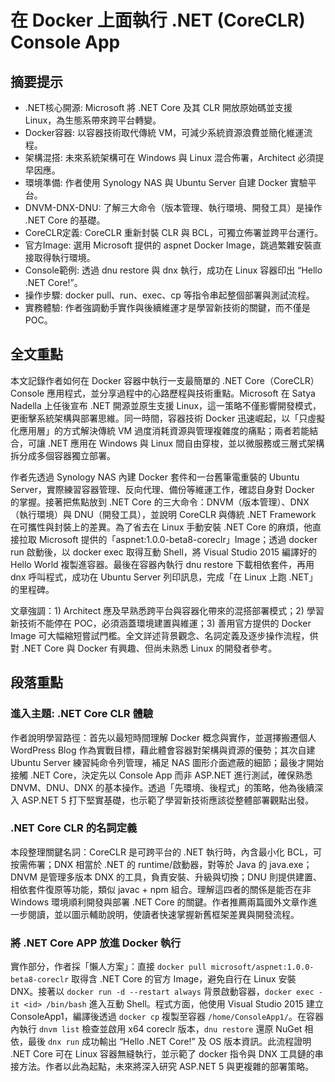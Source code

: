 # 在 Docker 上面執行 .NET (CoreCLR) Console App

## 摘要提示
- .NET核心開源: Microsoft 將 .NET Core 及其 CLR 開放原始碼並支援 Linux，為生態系帶來跨平台轉變。  
- Docker容器: 以容器技術取代傳統 VM，可減少系統資源浪費並簡化維運流程。  
- 架構混搭: 未來系統架構可在 Windows 與 Linux 混合佈署，Architect 必須提早因應。  
- 環境準備: 作者使用 Synology NAS 與 Ubuntu Server 自建 Docker 實驗平台。  
- DNVM-DNX-DNU: 了解三大命令（版本管理、執行環境、開發工具）是操作 .NET Core 的基礎。  
- CoreCLR定義: CoreCLR 重新封裝 CLR 與 BCL，可獨立佈署並跨平台運行。  
- 官方Image: 選用 Microsoft 提供的 aspnet Docker Image，跳過繁雜安裝直接取得執行環境。  
- Console範例: 透過 dnu restore 與 dnx 執行，成功在 Linux 容器印出 “Hello .NET Core!”。  
- 操作步驟: docker pull、run、exec、cp 等指令串起整個部署與測試流程。  
- 實務體驗: 作者強調動手實作與後續維運才是學習新技術的關鍵，而不僅是 POC。  

## 全文重點
本文記錄作者如何在 Docker 容器中執行一支最簡單的 .NET Core（CoreCLR）Console 應用程式，並分享過程中的心路歷程與技術重點。Microsoft 在 Satya Nadella 上任後宣布 .NET 開源並原生支援 Linux，這一策略不僅影響開發模式，更衝擊系統架構與部署思維。同一時間，容器技術 Docker 迅速崛起，以「只虛擬化應用層」的方式解決傳統 VM 過度消耗資源與管理複雜度的痛點；兩者若能結合，可讓 .NET 應用在 Windows 與 Linux 間自由穿梭，並以微服務或三層式架構拆分成多個容器獨立部署。

作者先透過 Synology NAS 內建 Docker 套件和一台舊筆電重裝的 Ubuntu Server，實際練習容器管理、反向代理、備份等維運工作，確認自身對 Docker 的掌握。接著把焦點放到 .NET Core 的三大命令：DNVM（版本管理）、DNX（執行環境）與 DNU（開發工具），並說明 CoreCLR 與傳統 .NET Framework 在可攜性與封裝上的差異。為了省去在 Linux 手動安裝 .NET Core 的麻煩，他直接拉取 Microsoft 提供的「aspnet:1.0.0-beta8-coreclr」Image；透過 docker run 啟動後，以 docker exec 取得互動 Shell，將 Visual Studio 2015 編譯好的 Hello World 複製進容器。最後在容器內執行 dnu restore 下載相依套件，再用 dnx 呼叫程式，成功在 Ubuntu Server 列印訊息，完成「在 Linux 上跑 .NET」的里程碑。

文章強調：1) Architect 應及早熟悉跨平台與容器化帶來的混搭部署模式；2) 學習新技術不能停在 POC，必須涵蓋環境建置與維運；3) 善用官方提供的 Docker Image 可大幅縮短嘗試門檻。全文詳述背景觀念、名詞定義及逐步操作流程，供對 .NET Core 與 Docker 有興趣、但尚未熟悉 Linux 的開發者參考。

## 段落重點
### 進入主題: .NET Core CLR 體驗
作者說明學習路徑：首先以最短時間理解 Docker 概念與實作，並選擇搬遷個人 WordPress Blog 作為實戰目標，藉此體會容器對架構與資源的優勢；其次自建 Ubuntu Server 練習純命令列管理，補足 NAS 圖形介面遮蔽的細節；最後才開始接觸 .NET Core，決定先以 Console App 而非 ASP.NET 進行測試，確保熟悉 DNVM、DNU、DNX 的基本操作。透過「先環境、後程式」的策略，他為後續深入 ASP.NET 5 打下堅實基礎，也示範了學習新技術應該從整體部署觀點出發。

### .NET Core CLR 的名詞定義
本段整理關鍵名詞：CoreCLR 是可跨平台的 .NET 執行時，內含最小化 BCL，可按需佈署；DNX 相當於 .NET 的 runtime/啟動器，對等於 Java 的 java.exe；DNVM 是管理多版本 DNX 的工具，負責安裝、升級與切換；DNU 則提供建置、相依套件復原等功能，類似 javac + npm 組合。理解這四者的關係是能否在非 Windows 環境順利開發與部署 .NET Core 的關鍵。作者推薦兩篇國外文章作進一步閱讀，並以圖示輔助說明，使讀者快速掌握新舊框架差異與開發流程。

### 將 .NET Core APP 放進 Docker 執行
實作部分，作者採「懶人方案」：直接 `docker pull microsoft/aspnet:1.0.0-beta8-coreclr` 取得含 .NET Core 的官方 Image，避免自行在 Linux 安裝 DNX。接著以 `docker run -d --restart always` 背景啟動容器，`docker exec -it <id> /bin/bash` 進入互動 Shell。程式方面，他使用 Visual Studio 2015 建立 ConsoleApp1，編譯後透過 `docker cp` 複製至容器 `/home/ConsoleApp1/`。在容器內執行 `dnvm list` 檢查並啟用 x64 coreclr 版本，`dnu restore` 還原 NuGet 相依，最後 `dnx run` 成功輸出 “Hello .NET Core!” 及 OS 版本資訊。此流程證明 .NET Core 可在 Linux 容器無縫執行，並示範了 docker 指令與 DNX 工具鏈的串接方法。作者以此為起點，未來將深入研究 ASP.NET 5 與更複雜的部署策略。